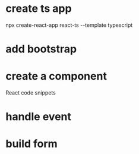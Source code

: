 # create ts app
npx create-react-app react-ts --template typescript

# add bootstrap

# create a component
React code snippets


# handle event
# build form